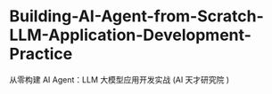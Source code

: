 # Building-AI-Agent-from-Scratch-LLM-Application-Development-Practice
从零构建 AI Agent：LLM 大模型应用开发实战 (AI 天才研究院 )

